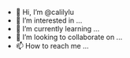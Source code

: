 - 👋 Hi, I’m @calilylu
- 👀 I’m interested in ...
- 🌱 I’m currently learning ...
- 💞️ I’m looking to collaborate on ...
- 📫 How to reach me ...

<!---
calilylu/calilylu is a ✨ special ✨ repository because its `README.md` (this file) appears on your GitHub profile.
You can click the Preview link to take a look at your changes.
--->
